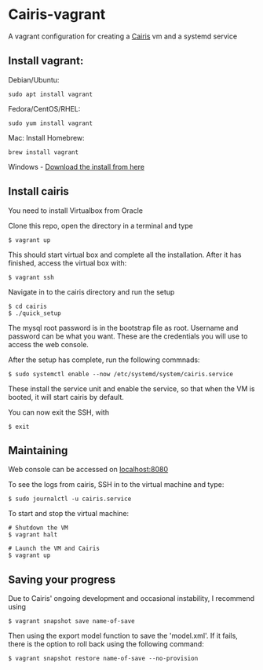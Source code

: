 # Cairis-vagrant
A vagrant configuration for creating a [Cairis](https://github.com/failys/cairis) vm and a systemd service

## Install vagrant:
Debian/Ubuntu:
```
sudo apt install vagrant
```
Fedora/CentOS/RHEL:
```
sudo yum install vagrant
```
Mac:
Install Homebrew:
```
brew install vagrant
```

Windows - [Download the install from here](https://www.vagrantup.com/downloads.html)


## Install cairis
You need to install Virtualbox from Oracle

Clone this repo, open the directory in a terminal and type
```
$ vagrant up
```
This should start virtual box and complete all the installation.
After it has finished, access the virtual box with:
```
$ vagrant ssh
```
Navigate in to the cairis directory and run the setup
```
$ cd cairis
$ ./quick_setup
```

The mysql root password is in the bootstrap file as root. 
Username and password can be what you want. These are the credentials you will use to access the web console.

After the setup has complete, run the following commnads:
```
$ sudo systemctl enable --now /etc/systemd/system/cairis.service
```
These install the service unit and enable the service, so that when the VM is booted, it will start cairis by default.

You can now exit the SSH, with 
```
$ exit
```
## Maintaining
Web console can be accessed on [localhost:8080](http://localhost:8080)

To see the logs from cairis, SSH in to the virtual machine and type:
```
$ sudo journalctl -u cairis.service
```

To start and stop the virtual machine:
```
# Shutdown the VM
$ vagrant halt      

# Launch the VM and Cairis
$ vagrant up        
```  
## Saving your progress
Due to Cairis' ongoing development and occasional instability, I recommend using 
```
$ vagrant snapshot save name-of-save
```
Then using the export model function to save the 'model.xml'.
If it fails, there is the option to roll back using the following command:
```
$ vagrant snapshot restore name-of-save --no-provision
```
